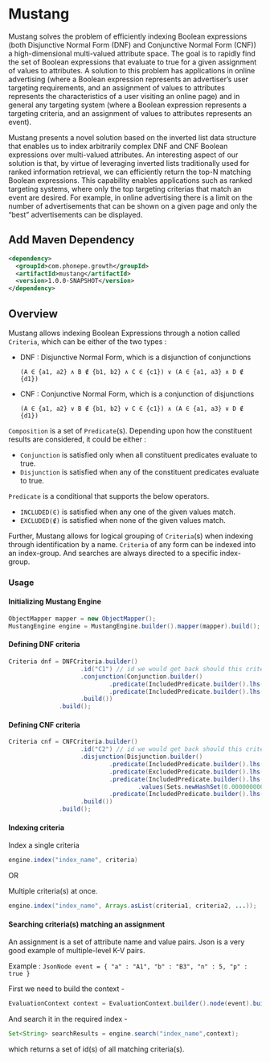 # Mustang

Mustang solves the problem of efficiently indexing Boolean expressions (both Disjunctive Normal Form (DNF) 
and Conjunctive Normal Form (CNF)) a high-dimensional multi-valued attribute space. The goal is to rapidly find the set of 
Boolean expressions that evaluate to true for a given assignment of values to attributes. A solution to this problem 
has applications in online advertising (where a Boolean expression represents an advertiser’s user targeting 
requirements, and an assignment of values to attributes represents the characteristics of a user visiting an online 
page) and in general any targeting system (where a Boolean expression represents a targeting criteria, and an 
assignment of values to attributes represents an event).

Mustang presents a novel solution based on the inverted list data structure that enables us to index arbitrarily 
complex DNF and CNF Boolean expressions over multi-valued attributes. An interesting aspect of our solution is that, 
by virtue of leveraging inverted lists traditionally used for ranked information retrieval, we can efficiently return 
the top-N matching Boolean expressions. This capability enables applications such as ranked targeting systems, 
where only the top targeting criterias that match an event are desired. For example, in online advertising there is a limit 
on the number of advertisements that can be shown on a given page and only the “best” advertisements can be displayed.



## Add Maven Dependency

```xml
<dependency>
  <groupId>com.phonepe.growth</groupId>
  <artifactId>mustang</artifactId>
  <version>1.0.0-SNAPSHOT</version>
</dependency>
```
## Overview

Mustang allows indexing Boolean Expressions through a notion called `Criteria`, which can be either of the two types :

- DNF : Disjunctive Normal Form, which is a disjunction of conjunctions

	`(A ∈ {a1, a2} ∧ B ∉ {b1, b2} ∧ C ∈ {c1}) ∨ (A ∈ {a1, a3} ∧ D ∉ {d1})`

- CNF : Conjunctive Normal Form, which is a conjunction of disjunctions

	`(A ∈ {a1, a2} ∨ B ∉ {b1, b2} ∨ C ∈ {c1}) ∧ (A ∈ {a1, a3} ∨ D ∉ {d1})`


`Composition` is a set of `Predicate`(s). Depending upon how the constituent results are considered, it could be either :

- `Conjunction` is satisfied only when all constituent predicates evaluate to true.
- `Disjunction` is satisfied when any of the constituent predicates evaluate to true.



`Predicate` is a conditional that supports the below operators.

- `INCLUDED(∈)` is satisfied when any one of the given values match.
- `EXCLUDED(∉)` is satisfied when none of the given values match.

Further, Mustang allows for logical grouping of `Criteria`(s) when indexing through identification by a name.
`Criteria` of any form can be indexed into an index-group. And searches are always directed to a specific index-group.


### Usage

#### Initializing Mustang Engine

``` java
ObjectMapper mapper = new ObjectMapper();
MustangEngine engine = MustangEngine.builder().mapper(mapper).build();
```


#### Defining DNF criteria

``` java
Criteria dnf = DNFCriteria.builder()
					.id("C1") // id we would get back should this criteria match a given assignment
					.conjunction(Conjunction.builder()
			                .predicate(IncludedPredicate.builder().lhs("$.a").values(Sets.newHashSet("A1", "A2", "A3")).build())
			                .predicate(IncludedPredicate.builder().lhs("$.n").values(Sets.newHashSet(4,5,6)).build())
			        .build())
			  .build();
```

#### Defining CNF criteria

``` java
Criteria cnf = CNFCriteria.builder()
					.id("C2") // id we would get back should this criteria match a given assignment
					.disjunction(Disjunction.builder()
			                .predicate(IncludedPredicate.builder().lhs("$.a").values(Sets.newHashSet("A1", "A2")).build())
			                .predicate(ExcludedPredicate.builder().lhs("$.b").values(Sets.newHashSet("B1", "B2")).build())
			                .predicate(IncludedPredicate.builder().lhs("$.n")
			                        .values(Sets.newHashSet(0.000000000000001, 0.000000000000002, 0.000000000000003)).build())
			                .predicate(IncludedPredicate.builder().lhs("$.p").values(Sets.newHashSet(true)).build())
		            .build())
              .build();
```

#### Indexing criteria

Index a single criteria

```java
engine.index("index_name", criteria)
```

OR 

Multiple criteria(s) at once.

```java
engine.index("index_name", Arrays.asList(criteria1, criteria2, ...));
```

#### Searching criteria(s) matching an assignment

An assignment is a set of attribute name and value pairs. Json is a very good example of multiple-level K-V pairs.

Example : `JsonNode event = { "a" : "A1", "b" : "B3", "n" : 5, "p" : true }`

First we need to build the context -

```java
EvaluationContext context = EvaluationContext.builder().node(event).build();
```

And search it in the required index - 

``` java
Set<String> searchResults = engine.search("index_name",context);
```

which returns a set of id(s) of all matching criteria(s).